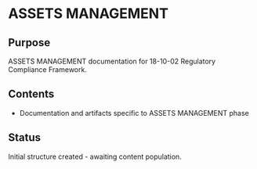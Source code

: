 # ASSETS MANAGEMENT

## Purpose
ASSETS MANAGEMENT documentation for 18-10-02 Regulatory Compliance Framework.

## Contents
- Documentation and artifacts specific to ASSETS MANAGEMENT phase

## Status
Initial structure created - awaiting content population.
